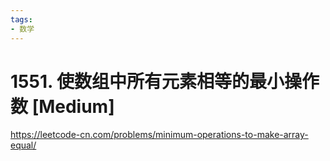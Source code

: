 ```yaml
---
tags:
- 数学
---
```


# 1551. 使数组中所有元素相等的最小操作数 [Medium]

<https://leetcode-cn.com/problems/minimum-operations-to-make-array-equal/>
